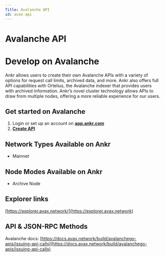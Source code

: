```yaml
---
Title: Avalanche API
id: avax-api
---
```


# Avalanche API

# Develop on Avalanche

Ankr allows users to create their own Avalanche APIs with a variety of options for request call limits, archived data, and more. Ankr also offers full API capabilities with Ortelius, the Avalanche indexer that provides users with archived information. Ankr’s novel cluster technology allows APIs to draw from multiple nodes, offering a more reliable experience for our users.

## Get started on Avalanche

1. Login or set up an account on [**app.ankr.com**](https://app.ankr.com/api/)
2. [**Create API**](https://app.ankr.com/apps/api)

## Network Types Available on Ankr

* Mainnet

## Node Modes Available on Ankr

* Archive Node

## Explorer links

[https://explorer.avax.network/](https://explorer.avax.network)​

## API & JSON-RPC Methods

Avalanche docs: [https://docs.avax.network/build/avalanchego-apis/issuing-api-calls](https://docs.avax.network/build/avalanchego-apis/issuing-api-calls)